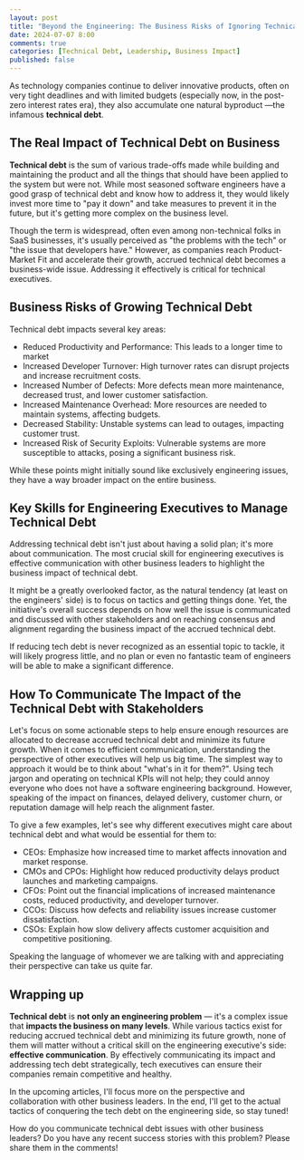 ```yaml
---
layout: post
title: "Beyond the Engineering: The Business Risks of Ignoring Technical Debt"
date: 2024-07-07 8:00
comments: true
categories: [Technical Debt, Leadership, Business Impact]
published: false
---
```



As technology companies continue to deliver innovative products, often on very tight deadlines and with limited budgets (especially now, in the post-zero interest rates era), they also accumulate one natural byproduct —the infamous **technical debt**.

<!--more-->

## The Real Impact of Technical Debt on Business

**Technical debt** is the sum of various trade-offs made while building and maintaining the product and all the things that should have been applied to the system but were not. While most seasoned software engineers have a good grasp of technical debt and know how to address it, they would likely invest more time to "pay it down" and take measures to prevent it in the future, but it's getting more complex on the business level.

Though the term is widespread, often even among non-technical folks in SaaS businesses, it's usually perceived as "the problems with the tech" or "the issue that developers have." However, as companies reach Product-Market Fit and accelerate their growth, accrued technical debt becomes a business-wide issue. Addressing it effectively is critical for technical executives.

## Business Risks of Growing Technical Debt

Technical debt impacts several key areas:

- Reduced Productivity and Performance: This leads to a longer time to market
- Increased Developer Turnover: High turnover rates can disrupt projects and increase recruitment costs.
- Increased Number of Defects: More defects mean more maintenance, decreased trust, and lower customer satisfaction.
- Increased Maintenance Overhead: More resources are needed to maintain systems, affecting budgets.
- Decreased Stability: Unstable systems can lead to outages, impacting customer trust.
- Increased Risk of Security Exploits: Vulnerable systems are more susceptible to attacks, posing a significant business risk.

While these points might initially sound like exclusively engineering issues, they have a way broader impact on the entire business. 

## Key Skills for Engineering Executives to Manage Technical Debt

Addressing technical debt isn't just about having a solid plan; it's more about communication. The most crucial skill for engineering executives is effective communication with other business leaders to highlight the business impact of technical debt.

It might be a greatly overlooked factor, as the natural tendency (at least on the engineers' side) is to focus on tactics and getting things done. Yet, the initiative's overall success depends on how well the issue is communicated and discussed with other stakeholders and on reaching consensus and alignment regarding the business impact of the accrued technical debt.

If reducing tech debt is never recognized as an essential topic to tackle, it will likely progress little, and no plan or even no fantastic team of engineers will be able to make a significant difference.

## How To Communicate The Impact of the Technical Debt with Stakeholders

Let's focus on some actionable steps to help ensure enough resources are allocated to decrease accrued technical debt and minimize its future growth. When it comes to efficient communication, understanding the perspective of other executives will help us big time. The simplest way to approach it would be to think about "what's in it for them?". Using tech jargon and operating on technical KPIs will not help; they could annoy everyone who does not have a software engineering background. However, speaking of the impact on finances, delayed delivery, customer churn, or reputation damage will help reach the alignment faster.

To give a few examples, let's see why different executives might care about technical debt and what would be essential for them to:

- CEOs: Emphasize how increased time to market affects innovation and market response.
- CMOs and CPOs: Highlight how reduced productivity delays product launches and marketing campaigns.
- CFOs: Point out the financial implications of increased maintenance costs, reduced productivity, and developer turnover.
- CCOs: Discuss how defects and reliability issues increase customer dissatisfaction.
- CSOs: Explain how slow delivery affects customer acquisition and competitive positioning.

Speaking the language of whomever we are talking with and appreciating their perspective can take us quite far.

## Wrapping up

**Technical debt** is **not only an engineering problem** — it's a complex issue that **impacts the business on many levels**. While various tactics exist for reducing accrued technical debt and minimizing its future growth, none of them will matter without a critical skill on the engineering executive's side: **effective communication**. By effectively communicating its impact and addressing tech debt strategically, tech executives can ensure their companies remain competitive and healthy.

In the upcoming articles, I'll focus more on the perspective and collaboration with other business leaders. In the end, I'll get to the actual tactics of conquering the tech debt on the engineering side, so stay tuned!

How do you communicate technical debt issues with other business leaders? Do you have any recent success stories with this problem? Please share them in the comments!
